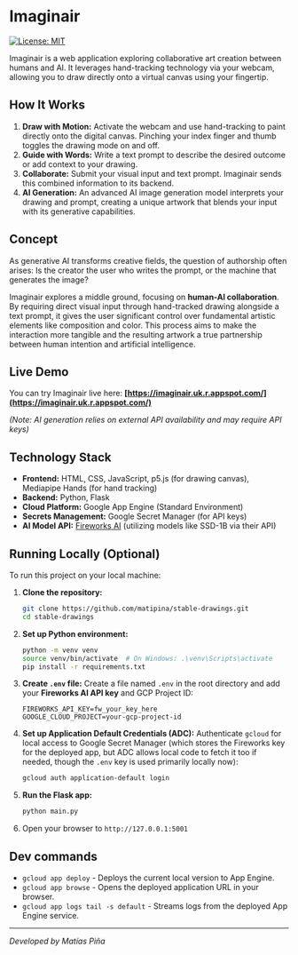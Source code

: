 # Imaginair

[![License: MIT](https://img.shields.io/badge/License-MIT-yellow.svg)](https://opensource.org/licenses/MIT)

Imaginair is a web application exploring collaborative art creation between humans and AI. It leverages hand-tracking technology via your webcam, allowing you to draw directly onto a virtual canvas using your fingertip.

## How It Works

1. **Draw with Motion:** Activate the webcam and use hand-tracking to paint directly onto the digital canvas. Pinching your index finger and thumb toggles the drawing mode on and off.
2. **Guide with Words:** Write a text prompt to describe the desired outcome or add context to your drawing.
3. **Collaborate:** Submit your visual input and text prompt. Imaginair sends this combined information to its backend.
4. **AI Generation:** An advanced AI image generation model interprets your drawing and prompt, creating a unique artwork that blends your input with its generative capabilities.

## Concept

As generative AI transforms creative fields, the question of authorship often arises: Is the creator the user who writes the prompt, or the machine that generates the image?

Imaginair explores a middle ground, focusing on **human-AI collaboration**. By requiring direct visual input through hand-tracked drawing alongside a text prompt, it gives the user significant control over fundamental artistic elements like composition and color. This process aims to make the interaction more tangible and the resulting artwork a true partnership between human intention and artificial intelligence.

## Live Demo

You can try Imaginair live here: **[https://imaginair.uk.r.appspot.com/](https://imaginair.uk.r.appspot.com/)**

*(Note: AI generation relies on external API availability and may require API keys)*

## Technology Stack

* **Frontend:** HTML, CSS, JavaScript, p5.js (for drawing canvas), Mediapipe Hands (for hand tracking)
* **Backend:** Python, Flask
* **Cloud Platform:** Google App Engine (Standard Environment)
* **Secrets Management:** Google Secret Manager (for API keys)
* **AI Model API:** [Fireworks AI](https://fireworks.ai/) (utilizing models like SSD-1B via their API)

## Running Locally (Optional)

To run this project on your local machine:

1. **Clone the repository:**

    ```bash
    git clone https://github.com/matipina/stable-drawings.git
    cd stable-drawings
    ```

2. **Set up Python environment:**

    ```bash
    python -m venv venv
    source venv/bin/activate  # On Windows: .\venv\Scripts\activate
    pip install -r requirements.txt
    ```

3. **Create `.env` file:** Create a file named `.env` in the root directory and add your **Fireworks AI API key** and GCP Project ID:

    ```dotenv
    FIREWORKS_API_KEY=fw_your_key_here
    GOOGLE_CLOUD_PROJECT=your-gcp-project-id
    ```

4. **Set up Application Default Credentials (ADC):** Authenticate `gcloud` for local access to Google Secret Manager (which stores the Fireworks key for the deployed app, but ADC allows local code to fetch it too if needed, though the `.env` key is used primarily locally now):

    ```bash
    gcloud auth application-default login
    ```

5. **Run the Flask app:**

    ```bash
    python main.py
    ```

6. Open your browser to `http://127.0.0.1:5001`

## Dev commands

* `gcloud app deploy` - Deploys the current local version to App Engine.
* `gcloud app browse` - Opens the deployed application URL in your browser.
* `gcloud app logs tail -s default` - Streams logs from the deployed App Engine service.

---

*Developed by Matías Piña*
